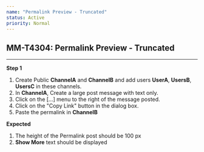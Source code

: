 ```yaml
---
name: "Permalink Preview - Truncated"
status: Active
priority: Normal
---
```


## MM-T4304: Permalink Preview - Truncated

---

**Step 1**

1. Create Public **ChannelA** and **ChannelB** and add users **UserA**, **UsersB**, **UsersC** in these channels.
2. In **ChannelA**, Create a large post message with text only.
3. Click on the \[...] menu to the right of the message posted.
4. Click on the "Copy Link" button in the dialog box.
5. Paste the permalink in **ChannelB**

**Expected**

1. The height of the Permalink post should be 100 px 
2. **Show More** text should be displayed
